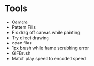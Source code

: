 # Tools
- Camera
- Pattern Fills
- Fix drag off canvas while painting
- Try direct <canvas> drawing
- open files
- 1px brush while frame scrubbing error
- GIFBrush
- Match play speed to encoded speed